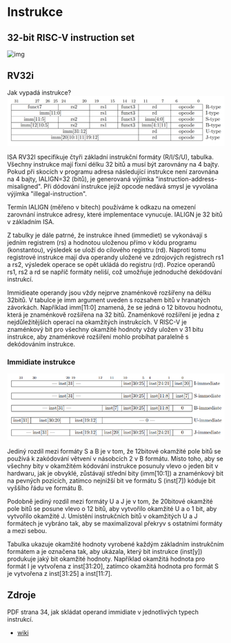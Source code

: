 # Instrukce
## 32-bit RISC-V instruction set
![img](https://upload.wikimedia.org/wikipedia/commons/thumb/f/fe/RV32IMAC_Instruction_Set.svg/2560px-RV32IMAC_Instruction_Set.svg.png)

## RV32i
Jak vypadá instrukce?
![RISC-V32I instruction format](./RISC-V32I_instruction_format.PNG)

ISA RV32I specifikuje čtyři základní instrukční formáty (R/I/S/U), tabulka. Všechny instrukce mají fixní délku 32 bitů a musí být zarovnány na 4 bajty. 
Pokud při skocích v programu adresa následující instrukce není zarovnána na 4 bajty, IALIGN=32 (bitů), je generovaná výjimka "instruction-address-misaligned".
Při dódování instrukce jejíž opcode nedává smysl je vyvolána výjimka "illegal-instruction".

Termín IALIGN (měřeno v bitech) používáme k odkazu na omezení zarovnání instrukce adresy, které implementace vynucuje. IALIGN je 32 bitů v základním ISA.

Z tabulky je dále patrné, že instrukce ihned (immediet) se vykonávají s jedním registrem (rs) a hodnotou uloženou přímo v kódu programu (konstantou), výsledek se uloží do cílového registru (rd). Naproti tomu registrové instrukce mají dva operandy uložené ve zdrojových registrech rs1 a rs2, výsledek operace se opět ukládá do registru (rd).
Pozice operandů rs1, rs2 a rd se napříč formáty neliší, což umožňuje jednoduché dekódování instrukcí.

Immidieate operandy jsou vždy nejprve znaménkově rozšířeny na délku 32bitů. V tabulce je imm argument uveden s rozsahem bitů v hranatých závorkách. Například imm[11:0] znamená, že se jedná o 12 bitovou hodnotu, která je znaménkově rozšířena na 32 bitů.
Znaménkové rozšíření je jedna z nejdůležitějších operací na okamžitých instrukcích. V RISC-V je znaménkový bit pro všechny okamžité hodnoty vždy uložen v 31 bitu instrukce, aby znaménkové rozšíření mohlo probíhat paralelně s dekódováním instrukce.

### Immidiate instrukce
![RISC-V32I Types of immediate](./Types_of_immediate_produced_by_RISC-V_instructions.PNG)

Jediný rozdíl mezi formáty S a B je v tom, že 12bitové okamžité pole bitů se používá k zakódování větvení v násobcích 2 v B formátu. Místo toho, aby se všechny bity v okamžitém kódování instrukce posunuly vlevo o jeden bit v hardwaru, jak je obvyklé, zůstávají střední bity (imm[10:1]) a znaménkový bit na pevných pozicích, zatímco nejnižší bit ve formátu S (inst[7]) kóduje bit vyššího řádu ve formátu B.

Podobně jediný rozdíl mezi formáty U a J je v tom, že 20bitové okamžité pole bitů se posune vlevo o 12 bitů, aby vytvořilo okamžité U a o 1 bit, aby vytvořilo okamžité J. Umístění instrukčních bitů v okamžitých U a J formátech je vybráno tak, aby se maximalizoval překryv s ostatními formáty a mezi sebou.

Tabulka  ukazuje okamžité hodnoty vyrobené každým základním instrukčním formátem a je označena tak, aby ukázala, který bit instrukce (inst[y]) produkuje jaký bit okamžité hodnoty. Například okamžitá hodnota pro formát I je vytvořena z inst[31:20], zatímco okamžitá hodnota pro formát S je vytvořena z inst[31:25] a inst[11:7].

## Zdroje
PDF strana 34, jak skládat operand immidiate v jednotlivých typech instrukcí.  
- [wiki](https://en.wikipedia.org/wiki/RISC-V)